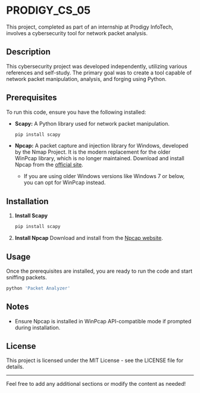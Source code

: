 # PRODIGY_CS_05

This project, completed as part of an internship at Prodigy InfoTech, involves a cybersecurity tool for network packet analysis.

## Description

This cybersecurity project was developed independently, utilizing various references and self-study. The primary goal was to create a tool capable of network packet manipulation, analysis, and forging using Python.

## Prerequisites

To run this code, ensure you have the following installed:

- **Scapy:** A Python library used for network packet manipulation.
  ```sh
  pip install scapy
  ```

- **Npcap:** A packet capture and injection library for Windows, developed by the Nmap Project. It is the modern replacement for the older WinPcap library, which is no longer maintained. Download and install Npcap from the [official site](https://nmap.org/npcap/).
  - If you are using older Windows versions like Windows 7 or below, you can opt for WinPcap instead.

## Installation

1. **Install Scapy**
   ```sh
   pip install scapy
   ```

2. **Install Npcap**
   Download and install from the [Npcap website](https://nmap.org/npcap/).

## Usage

Once the prerequisites are installed, you are ready to run the code and start sniffing packets.

```sh
python 'Packet Analyzer'
```

## Notes

- Ensure Npcap is installed in WinPcap API-compatible mode if prompted during installation.

## License

This project is licensed under the MIT License - see the LICENSE file for details.

---

Feel free to add any additional sections or modify the content as needed!
